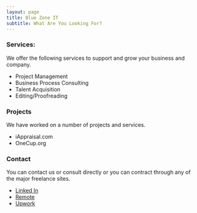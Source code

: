 ```yaml
---
layout: page
title: Blue Zone IT
subtitle: What Are You Looking For? 
---
```


### Services:

We offer the following services to support and grow your business and company.  

- Project Management
- Business Process Consulting
- Talent Acquisition
- Editing/Proofreading


### Projects

We have worked on a number of projects and services.  

-  iAppraisal.com
-  OneCup.org 

### Contact

You can contact us or consult directly or you can contract through any of the major freelance sites. 

- [Linked In](https://www.linkedin.com/in/janet-astwood-3bb5b39/)
- [Remote ](https://remote.com/janet-astwood) 
- [Upwork ](https://www.upwork.com/freelancers/~014b27088d2e859ce3)

